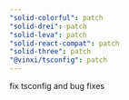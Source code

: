 ```yaml
---
"solid-colorful": patch
"solid-drei": patch
"solid-leva": patch
"solid-react-compat": patch
"solid-three": patch
"@vinxi/tsconfig": patch
---
```


fix tsconfig and bug fixes
